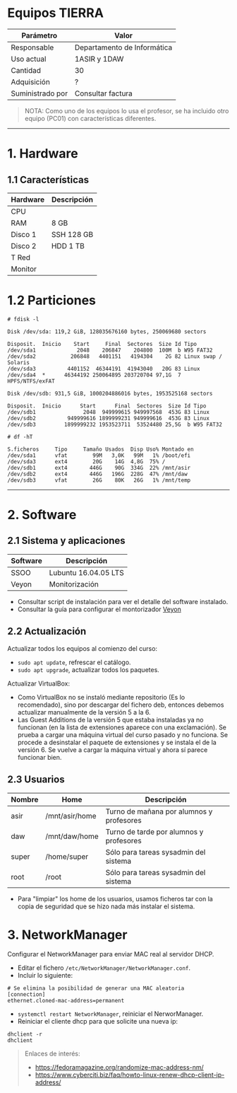 
# Equipos TIERRA

| Parámetro        | Valor |
| ---------------- | ----- |
| Responsable      | Departamento de Informática |
| Uso actual       | 1ASIR y 1DAW |
| Cantidad         | 30 |
| Adquisición      | ? |
| Suministrado por | Consultar factura |

> NOTA: Como uno de los equipos lo usa el profesor, se ha incluido otro equipo (PC01) con características diferentes.
---
# 1. Hardware

## 1.1 Características

| Hardware | Descripción |
| -------- | ----------- |
| CPU      |
| RAM      | 8 GB |
| Disco 1  | SSH 128 GB |
| Disco 2  | HDD 1 TB |
| T Red    | |
| Monitor  | |

# 1.2 Particiones

```
# fdisk -l

Disk /dev/sda: 119,2 GiB, 128035676160 bytes, 250069680 sectors

Disposit.  Inicio    Start     Final  Sectores  Size Id Tipo
/dev/sda1             2048    206847    204800  100M  b W95 FAT32
/dev/sda2           206848   4401151   4194304    2G 82 Linux swap / Solaris
/dev/sda3          4401152  46344191  41943040   20G 83 Linux
/dev/sda4  *      46344192 250064895 203720704 97,1G  7 HPFS/NTFS/exFAT

Disk /dev/sdb: 931,5 GiB, 1000204886016 bytes, 1953525168 sectors

Disposit.  Inicio      Start      Final  Sectores  Size Id Tipo
/dev/sdb1               2048  949999615 949997568  453G 83 Linux
/dev/sdb2          949999616 1899999231 949999616  453G 83 Linux
/dev/sdb3         1899999232 1953523711  53524480 25,5G  b W95 FAT32
```

```
# df -hT

S.ficheros     Tipo     Tamaño Usados  Disp Uso% Montado en
/dev/sda1      vfat        99M   3,0K   99M   1% /boot/efi
/dev/sda3      ext4        20G    14G  4,8G  75% /
/dev/sdb1      ext4       446G    90G  334G  22% /mnt/asir
/dev/sdb2      ext4       446G   196G  228G  47% /mnt/daw
/dev/sdb3      vfat        26G    80K   26G   1% /mnt/temp
```

---
# 2. Software

## 2.1 Sistema y aplicaciones

| Software | Descripción          |
| -------- | -------------------- |
| SSOO     | Lubuntu 16.04.05 LTS |
| Veyon    | Monitorización       |

* Consultar script de instalación para ver el detalle del software instalado.
* Consultar la guía para configurar el montorizador [Veyon](../general/veyon.md)

## 2.2 Actualización

Actualizar todos los equipos al comienzo del curso:
* `sudo apt update`, refrescar el catálogo.
* `sudo apt upgrade`, actualizar todos los paquetes.

Actualizar VirtualBox:
* Como VirtualBox no se instaló mediante repositorio (Es lo recomendado), sino por descargar del fichero deb, entonces debemos actualizar manualmente de la versión 5 a la 6.
* Las Guest Additions de la versión 5 que estaba instaladas ya no funcionan (en la lista de extensiones aparece con una exclamación). Se prueba a cargar una máquina virtual del curso pasado y no funciona. Se procede a desinstalar el paquete de extensiones y se instala el de la versión 6. Se vuelve a cargar la máquina virtual y ahora sí parece funcionar bien.

## 2.3 Usuarios

| Nombre   | Home           | Descripción                              |
| -------- | -------------- |----------------------------------------- |
| asir     | /mnt/asir/home | Turno de mañana por alumnos y profesores |
| daw      | /mnt/daw/home  | Turno de tarde por alumnos y profesores  |
| super    | /home/super    | Sólo para tareas sysadmin del sistema    |
| root     | /root          | Sólo para tareas sysadmin del sistema    |

* Para "limpiar" los home de los usuarios, usamos ficheros tar con la copia de seguridad que se hizo nada más instalar el sistema.

# 3. NetworkManager

Configurar el NetworkManager para enviar MAC real al servidor DHCP.

* Editar el fichero `/etc/NetworkManager/NetworkManager.conf`.
* Incluir lo siguiente:
```
# Se elimina la posibilidad de generar una MAC aleatoria
[connection]
ethernet.cloned-mac-address=permanent
```
* `systemctl restart NetworkManager`, reiniciar el NerworManager.
* Reiniciar el cliente dhcp para que solicite una nueva ip:
```
dhclient -r
dhclient
```

> Enlaces de interés:
> * https://fedoramagazine.org/randomize-mac-address-nm/
> * https://www.cyberciti.biz/faq/howto-linux-renew-dhcp-client-ip-address/
